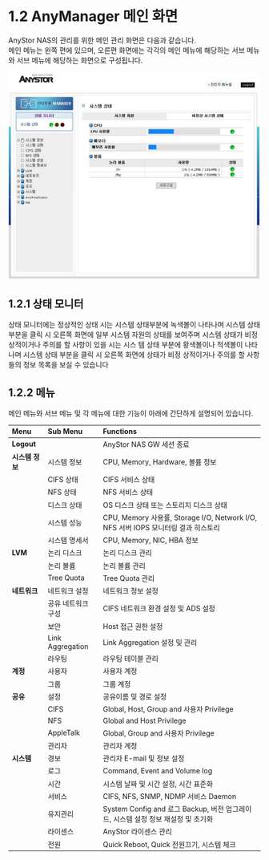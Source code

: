 # 1.2  AnyManager 메인 화면

AnyStor NAS의 관리를 위한 메인 관리 화면은 다음과 같습니다.  
메인 메뉴는 왼쪽 편에 있으며, 오른편 화면에는 각각의 메인 메뉴에 해당하는 서브 메뉴와 서브 메뉴에 해당하는 화면으로 구성됩니다.

![\[ &#xADF8;&#xB9BC; 1.2 AnyManager &#xBA54;&#xC778; &#xAD00;&#xB9AC;&#xD654;&#xBA74; \]](../.gitbook/assets/mainview.png)

## 1.2.1 상태 모니터

상태 모니터에는 정상적인 상태 시는 시스템 상태부분에 녹색볼이 나타나며 시스템 상태부분을 클릭 시 오른쪽 화면에 일부 시스템 자원의 상태를 보여주며 시스템 상태가 비정상적이거나 주의를 할 사항이 있을 시는 시스 템 상태 부분에 황색볼이나 적색볼이 나타나며 시스템 상태 부분을 클릭 시 오른쪽 화면에 상태가 비정 상적이거나 주의를 할 사항들의 정보 목록을 보실 수 있습니다

## 1.2.2 메뉴

메인 메뉴와 서브 메뉴 및 각 메뉴에 대한 기능이 아래에 간단하게 설명되어 있습니다.

| Menu | Sub Menu | Functions |
| :--- | :--- | :--- |
| **Logout** |  | AnyStor NAS GW 세션 종료 |
| **시스템 정보** | 시스템 정보 | CPU, Memory, Hardware, 볼륨 정보 |
|  | CIFS 상태 | CIFS 서비스 상태 |
|  | NFS 상태 | NFS 서비스 상태 |
|  | 디스크 상태 | OS 디스크 상태 또는 스토리지 디스크 상태 |
|  | 시스템 성능 | CPU, Memory 사용률, Storage I/O, Network I/O, NFS 서버 IOPS 모니터링 결과 히스토리 |
|  | 시스템 명세서 | CPU, Memory, NIC, HBA 정보 |
| **LVM** | 논리 디스크 | 논리 디스크 관리 |
|  | 논리 볼륨 | 논리 볼륨 관리 |
|  | Tree Quota | Tree Quota 관리 |
| **네트워크** | 네트워크 설정 | 네트워크 정보 설정 |
|  | 공유 네트워크 구성 | CIFS 네트워크 환경 설정 및 ADS 설정 |
|  | 보안 | Host 접근 권한 설정 |
|  | Link Aggregation | Link Aggregation 설정 및 관리 |
|  | 라우팅 | 라우팅 테이블 관리 |
| **계정** | 사용자 | 사용자 계정 |
|  | 그룹 | 그룹 계정 |
| **공유** | 설정 | 공유이름 및 경로 설정 |
|  | CIFS | Global, Host, Group and 사용자 Privilege |
|  | NFS | Global and Host Privilege |
|  | AppleTalk | Global, Group and 사용자 Privilege |
|  | 관리자 | 관리자 계정 |
| **시스템** | 경보 | 관리자 E-mail 및 정보 설정 |
|  | 로그 | Command, Event and Volume log |
|  | 시간 | 시스템 날짜 및 시간 설정, 시간 표준화 |
|  | 서비스 | CIFS, NFS, SNMP, NDMP 서비스 Daemon |
|  | 유지관리 | System Config and 로그 Backup,    버전 업그레이드, 시스템 설정 정보 재설정 및 초기화 |
|  | 라이센스 | AnyStor 라이센스 관리 |
|  | 전원 | Quick Reboot, Quick 전원끄기, 시스템 체크 |

